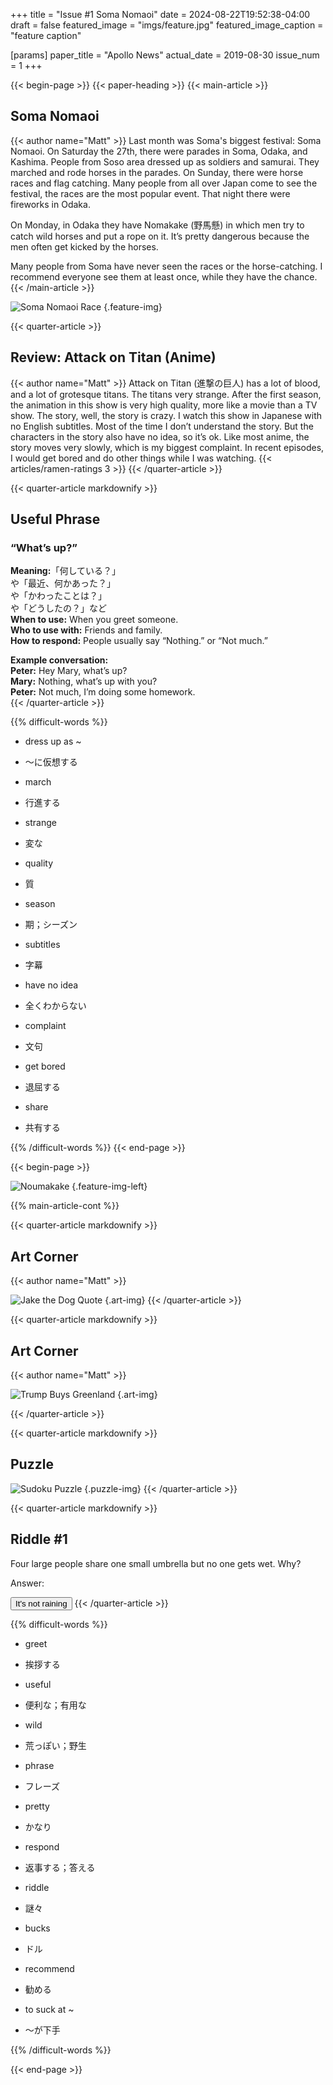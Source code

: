 +++
title = "Issue #1 Soma Nomaoi"
date = 2024-08-22T19:52:38-04:00
draft = false
featured_image = "imgs/feature.jpg"
featured_image_caption = "feature caption"

[params]
    paper_title = "Apollo News"
    actual_date = 2019-08-30
    issue_num = 1
+++


{{< begin-page >}}
{{< paper-heading >}}
{{< main-article >}}
<h2> Soma Nomaoi </h2>
{{< author name="Matt" >}}
Last month was Soma's biggest festival: Soma Nomaoi. On Saturday the 27th, there were parades in Soma, Odaka, and Kashima. People from Soso area dressed up as soldiers and samurai. They marched and rode horses in the parades.   On Sunday, there were horse races and flag catching. Many people from all over Japan come to see the festival, the races are the most popular event. That night there were fireworks in Odaka. 

On Monday, in Odaka they have Nomakake (野馬懸) in which men try to catch wild horses and put a rope on it. It’s pretty dangerous because the men often get kicked by the horses. 

Many people from Soma have never seen the races or the horse-catching. I recommend everyone see them at least once, while they have the chance.
{{< /main-article >}}

![Soma Nomaoi Race](imgs/feature.jpg)
{.feature-img}

<!-- you can put percent signs on this instead of <> to process markdown -->

{{< quarter-article >}}
<h2>Review: Attack on Titan (Anime)</h2>
{{< author name="Matt" >}}
Attack on Titan (進撃の巨人) has a lot of blood, and a lot of grotesque titans. The titans very strange. After the first season, the animation in this show is very high quality, more like a movie than a TV show. The story, well, the story is crazy. I watch this show in Japanese with no English subtitles. Most of the time I don’t understand the story. But the characters in the story also have no idea, so it’s ok. Like most anime, the story moves very slowly, which is my biggest complaint. In recent episodes, I would get bored and do other things while I was watching.
{{< articles/ramen-ratings 3 >}}
{{< /quarter-article >}}

{{< quarter-article markdownify >}}
## Useful Phrase
### “What’s up?”

**Meaning:**「何している？」  
や「最近、何かあった？」  
や「かわったことは？」  
や「どうしたの？」など   
**When to use:** When you greet someone.  
**Who to use with:** Friends and family.  
**How to respond:** People usually say “Nothing.” or “Not much.”


**Example conversation:**  
**Peter:** Hey Mary, what’s up?  
**Mary:** Nothing, what’s up with you?  
**Peter:** Not much, I’m doing some homework.  
{{< /quarter-article >}}



{{% difficult-words %}}
* dress up as ~
* ～に仮想する

* march
* 行進する

* strange
* 変な

* quality  
* 質

* season
* 期；シーズン

* subtitles
* 字幕

* have no idea
* 全くわからない

* complaint
* 文句

* get bored
* 退屈する

* share
* 共有する


{{% /difficult-words %}}
{{< end-page >}}

{{< begin-page >}}

![Noumakake](imgs/noumakake.jpg)
{.feature-img-left}

{{% main-article-cont %}}



{{< quarter-article markdownify >}}
## Art Corner
{{< author name="Matt" >}}

![Jake the Dog Quote](imgs/jakethedog.png)
{.art-img}
{{< /quarter-article >}}

{{< quarter-article markdownify >}}
## Art Corner
{{< author name="Matt" >}}

![Trump Buys Greenland](imgs/trump.png)
{.art-img}


{{< /quarter-article >}}

{{< quarter-article markdownify >}}
## Puzzle

![Sudoku Puzzle](imgs/sudoku.png)
{.puzzle-img}
{{< /quarter-article >}}

{{< quarter-article markdownify >}}
## Riddle #1
Four large people share one small umbrella but no one gets wet. Why?

Answer:

<button class="spoiler">It's not raining</button>
{{< /quarter-article >}}

{{% difficult-words %}}

* greet
* 挨拶する 

* useful
* 便利な；有用な  

* wild
* 荒っぽい；野生

* phrase
* フレーズ

* pretty  
* かなり

* respond  
* 返事する；答える

* riddle
* 謎々

* bucks
* ドル

* recommend
* 勧める

* to suck at ~
* ～が下手


{{% /difficult-words %}}


{{< end-page >}}